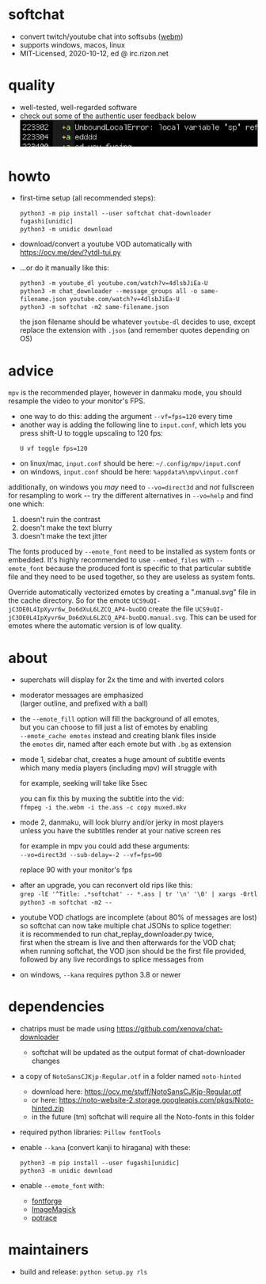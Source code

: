 # softchat
* convert twitch/youtube chat into softsubs ([webm](https://ocv.me/dev/softchat.webm))
* supports windows, macos, linux
* MIT-Licensed, 2020-10-12, ed @ irc.rizon.net


# quality
* well-tested, well-regarded software
* check out some of the authentic user feedback below
![user feedback](./glowing-reviews.png)


# howto

* first-time setup (all recommended steps):

      python3 -m pip install --user softchat chat-downloader fugashi[unidic]
      python3 -m unidic download

* download/convert a youtube VOD automatically with https://ocv.me/dev/?ytdl-tui.py

* ...or do it manually like this:

      python3 -m youtube_dl youtube.com/watch?v=4dlsbJiEa-U
      python3 -m chat_downloader --message_groups all -o same-filename.json youtube.com/watch?v=4dlsbJiEa-U
      python3 -m softchat -m2 same-filename.json

  the json filename should be whatever `youtube-dl` decides to use, except replace the extension with `.json` (and remember quotes depending on OS)


# advice

`mpv` is the recommended player, however in danmaku mode, you should resample the video to your monitor's FPS.
* one way to do this: adding the argument `--vf=fps=120` every time
* another way is adding the following line to `input.conf`, which lets you press shift-U to toggle upscaling to 120 fps:
  ```
  U vf toggle fps=120
  ```
* on linux/mac, `input.conf` should be here: `~/.config/mpv/input.conf`
* on windows, `input.conf` should be here: `%appdata%\mpv\input.conf`

additionally, on windows you *may* need to `--vo=direct3d` and *not* fullscreen for resampling to work -- try the different alternatives in `--vo=help` and find one which:
1. doesn't ruin the contrast
2. doesn't make the text blurry
3. doesn't make the text jitter

The fonts produced by `--emote_font` need to be installed as system fonts or embedded. It's highly recommended to use `--embed_files` with `--emote_font` because the produced font is specific to that particular subtitle file and they need to be used together, so they are useless as system fonts.

Override automatically vectorized emotes by creating a ".manual.svg" file in the cache directory. So for the emote `UCS9uQI-jC3DE0L4IpXyvr6w_Do6dXuL6LZCQ_AP4-buoDQ` create the file `UCS9uQI-jC3DE0L4IpXyvr6w_Do6dXuL6LZCQ_AP4-buoDQ.manual.svg`. This can be used for emotes where the automatic version is of low quality.


# about

* superchats will display for 2x the time and with inverted colors

* moderator messages are emphasized  
  (larger outline, and prefixed with a ball)

* the `--emote_fill` option will fill the background of all emotes,  
  but you can choose to fill just a list of emotes by enabling  
  `--emote_cache emotes` instead and creating blank files inside  
  the `emotes` dir, named after each emote but with `.bg` as extension

* mode 1, sidebar chat, creates a huge amount of subtitle events  
  which many media players (including mpv) will struggle with

  for example, seeking will take like 5sec

  you can fix this by muxing the subtitle into the vid:  
  `ffmpeg -i the.webm -i the.ass -c copy muxed.mkv`

* mode 2, danmaku, will look blurry and/or jerky in most players  
  unless you have the subtitles render at your native screen res

  for example in mpv you could add these arguments:  
  `--vo=direct3d --sub-delay=-2 --vf=fps=90`

  replace 90 with your monitor's fps

* after an upgrade, you can reconvert old rips like this:  
  `grep -lE '^Title: .*softchat' -- *.ass | tr '\n' '\0' | xargs -0rtl python3 -m softchat -m2 --`

* youtube VOD chatlogs are incomplete (about 80% of messages are lost)  
  so softchat can now take multiple chat JSONs to splice together:  
  it is recommended to run chat_replay_downloader.py twice,  
  first when the stream is live and then afterwards for the VOD chat;  
  when running softchat, the VOD json should be the first file provided,  
  followed by any live recordings to splice messages from

* on windows, `--kana` requires python 3.8 or newer


# dependencies

* chatrips must be made using https://github.com/xenova/chat-downloader
  * softchat will be updated as the output format of chat-downloader changes

* a copy of `NotoSansCJKjp-Regular.otf` in a folder named `noto-hinted`
  * download here: https://ocv.me/stuff/NotoSansCJKjp-Regular.otf
  * or here: https://noto-website-2.storage.googleapis.com/pkgs/Noto-hinted.zip
  * in the future (tm) softchat will require all the Noto-fonts in this folder

* required python libraries: `Pillow fontTools`

* enable `--kana` (convert kanji to hiragana) with these:

      python3 -m pip install --user fugashi[unidic]
      python3 -m unidic download

* enable `--emote_font` with:
  * [fontforge](https://fontforge.org)
  * [ImageMagick](https://imagemagick.org)
  * [potrace](http://potrace.sourceforge.net/)


# maintainers

* build and release: `python setup.py rls`
